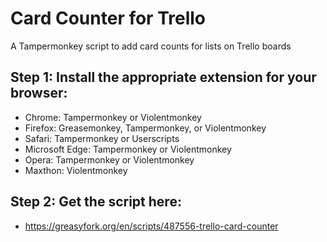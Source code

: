 # Card Counter for Trello
A Tampermonkey script to add card counts for lists on Trello boards

## Step 1: Install the appropriate extension for your browser:
- Chrome: Tampermonkey or Violentmonkey
- Firefox: Greasemonkey, Tampermonkey, or Violentmonkey
- Safari: Tampermonkey or Userscripts
- Microsoft Edge: Tampermonkey or Violentmonkey
- Opera: Tampermonkey or Violentmonkey
- Maxthon: Violentmonkey

## Step 2: Get the script here:
- https://greasyfork.org/en/scripts/487556-trello-card-counter
